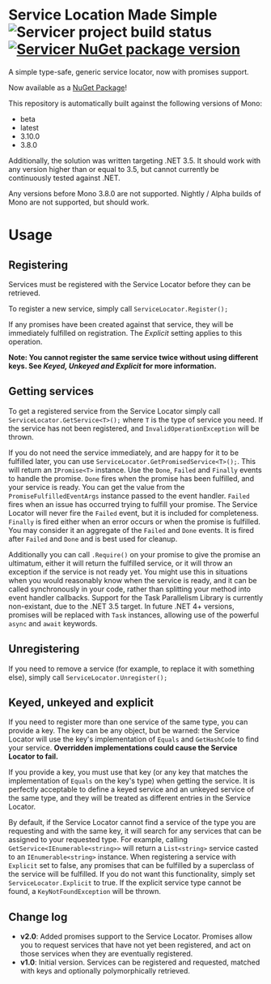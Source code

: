 # Service Location Made Simple ![Servicer project build status](https://travis-ci.org/Udellgames/servicer.svg?branch=master) [![Servicer NuGet package version](https://img.shields.io/nuget/v/Servicer.svg)](https://www.nuget.org/packages/Servicer/)
A simple type-safe, generic service locator, now with promises support.

Now available as a [NuGet Package](https://www.nuget.org/packages/Servicer/)!

This repository is automatically built against the following versions of Mono:
  - beta
  - latest
  - 3.10.0
  - 3.8.0
  
Additionally, the solution was written targeting .NET 3.5. It should work with any version higher than or equal to 3.5, but cannot currently be continuously tested against .NET.
  
Any versions before Mono 3.8.0 are not supported. Nightly / Alpha builds of Mono are not supported, but should work.

# Usage

## Registering

Services must be registered with the Service Locator before they can be retrieved.

To register a new service, simply call `ServiceLocator.Register();`

If any promises have been created against that service, they will be immediately fulfilled on registration. The *Explicit* setting applies to this operation.

**Note: You cannot register the same service twice without using different keys. See *Keyed, Unkeyed and Explicit* for more information.**

## Getting services

To get a registered service from the Service Locator simply call `ServiceLocator.GetService<T>();` where `T` is the type of service you need. If the service has not been registered, and `InvalidOperationException` will be thrown.

If you do not need the service immediately, and are happy for it to be fulfilled later, you can use `ServiceLocator.GetPromisedService<T>();`. This will return an `IPromise<T>` instance. Use the `Done`, `Failed` and `Finally` events to handle the promise. `Done` fires when the promise has been fulfilled, and your service is ready. You can get the value from the `PromiseFulfilledEventArgs` instance passed to the event handler. `Failed` fires when an issue has occurred trying to fulfill your promise. The Service Locator will never fire the `Failed` event, but it is included for completeness. `Finally` is fired either when an error occurs or when the promise is fulfilled. You may consider it an aggregate of the `Failed` and `Done` events. It is fired after `Failed` and `Done` and is best used for cleanup.

Additionally you can call `.Require()` on your promise to give the promise an ultimatum, either it will return the fulfilled service, or it will throw an exception if the service is not ready yet. You might use this in situations when you would reasonably know when the service is ready, and it can be called synchronously in your code, rather than splitting your method into event handler callbacks. Support for the Task Parallelism Library is currently non-existant, due to the .NET 3.5 target. In future .NET 4+ versions, promises will be replaced with `Task` instances, allowing use of the powerful `async` and `await` keywords.

## Unregistering

If you need to remove a service (for example, to replace it with something else), simply call `ServiceLocator.Unregister();`

## Keyed, unkeyed and explicit

If you need to register more than one service of the same type, you can provide a key. The key can be any object, but be warned: the Service Locator will use the key's implementation of `Equals` and `GetHashCode` to find your service. **Overridden implementations could cause the Service Locator to fail.**

If you provide a key, you must use that key (or any key that matches the implementation of `Equals` on the key's type) when getting the service. It is perfectly acceptable to define a keyed service and an unkeyed service of the same type, and they will be treated as different entries in the Service Locator.

By default, if the Service Locator cannot find a service of the type you are requesting and with the same key, it will search for any services that can be assigned to your requested type. For example, calling `GetService<IEnumerable<string>>` will return a `List<string>` service casted to an `IEnumerable<string>` instance. When registering a service with `Explicit` set to false, any promises that can be fulfilled by a superclass of the service will be fulfilled. If you do not want this functionality, simply set `ServiceLocator.Explicit` to true. If the explicit service type cannot be found, a `KeyNotFoundException` will be thrown.

## Change log
* **v2.0**: Added promises support to the Service Locator. Promises allow you to request services that have not yet been registered, and act on those services when they are eventually registered.
* **v1.0**: Initial version. Services can be registered and requested, matched with keys and optionally polymorphically retrieved.


  
  
  
  
